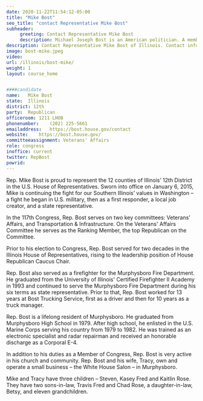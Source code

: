 ```yaml
---
date: 2020-11-22T11:54:12-05:00
title: "Mike Bost"
seo_title: "contact Representative Mike Bost"
subheader:
     greeting: Contact Representative Mike Bost 
     description: Michael Joseph Bost is an American politician. A member of the Republican Party, he has served as the U.S. Representative for Illinois's 12th congressional district since 2015. From 1995 to 2015, Bost was a member of the Illinois House of Representatives, representing the 115th district.
description: Contact Representative Mike Bost of Illinois. Contact information for Mike Bost includes email address, phone number, and mailing address.
image: bost-mike.jpeg
video: 
url: /illinois/bost-mike/
weight: 1
layout: course_home


####candidate
name:	Mike Bost
state:	Illinois
district: 12th
party:	Republican
officeroom:	1211 LHOB
phonenumber:	(202) 225-5661
emailaddress:	https://bost.house.gov/contact
website:	https://bost.house.gov/
committeeassignment: Veterans' Affairs
role: congress
inoffice: current
twitter: RepBost
powrid: 
---
```


Rep. Mike Bost is proud to represent the 12 counties of Illinois’ 12th District in the U.S. House of Representatives.  Sworn into office on January 6, 2015, Mike is continuing the fight for our Southern Illinois’ values in Washington – a fight he began in U.S. military, then as a first responder, a local job creator, and a state representative.

In the 117th Congress, Rep. Bost serves on two key committees: Veterans’ Affairs, and Transportation & Infrastructure.  On the Veterans' Affairs Committee he serves as the Ranking Member, the top Republican on the Committee.

Prior to his election to Congress, Rep. Bost served for two decades in the Illinois House of Representatives, rising to the leadership position of House Republican Caucus Chair.

Rep. Bost also served as a firefighter for the Murphysboro Fire Department.   He graduated from the University of Illinois' Certified Firefighter II Academy in 1993 and continued to serve the Murphysboro Fire Department during his six terms as state representative.  Prior to that, Rep. Bost worked for 13 years at Bost Trucking Service, first as a driver and then for 10 years as a truck manager.

Rep. Bost is a lifelong resident of Murphysboro.  He graduated from Murphysboro High School in 1979.   After high school, he enlisted in the U.S. Marine Corps serving his country from 1979 to 1982.   He was trained as an electronic specialist and radar repairman and received an honorable discharge as a Corporal E-4. 

In addition to his duties as a Member of Congress, Rep. Bost is very active in his church and community.   Rep. Bost and his wife, Tracy, own and operate a small business – the White House Salon – in Murphysboro.

Mike and Tracy have three children – Steven, Kasey Fred and Kaitlin Rose.  They have two sons-in-law, Travis Fred and Chad Rose, a daughter-in-law, Betsy, and eleven grandchildren. 